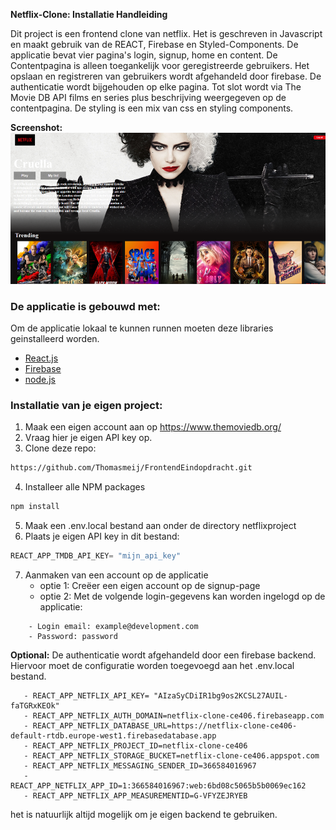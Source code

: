 **Netflix-Clone: Installatie Handleiding**

Dit project is een frontend clone van netflix. Het is geschreven in Javascript en maakt gebruik van de REACT, Firebase en Styled-Components. 
De applicatie bevat vier pagina's login, signup, home en content. De Contentpagina is alleen toegankelijk voor geregistreerde gebruikers.
Het opslaan en registreren van gebruikers wordt afgehandeld door firebase. De authenticatie wordt bijgehouden op elke pagina.
Tot slot wordt via The Movie DB API films en series plus beschrijving weergegeven op de contentpagina.
De styling is een mix van css en styling components.

**Screenshot:**
![img.png](img.png)


### De applicatie is gebouwd met:
Om de applicatie lokaal te kunnen runnen moeten deze libraries geinstalleerd worden.
* [React.js](https://reactjs.org/)
* [Firebase](https://firebase.google.com/)
* [node.js](https://nodejs.org/)


### Installatie van je eigen project:
1. Maak een eigen account aan op https://www.themoviedb.org/
2. Vraag hier je eigen API key op.
3. Clone deze repo:
```sh
https://github.com/Thomasmeij/FrontendEindopdracht.git
```
4. Installeer alle NPM packages
```sh
npm install
```
5. Maak een .env.local bestand aan onder de directory netflixproject
6. Plaats je eigen API key in dit bestand:
```js
REACT_APP_TMDB_API_KEY= "mijn_api_key"
```
7. Aanmaken van een account op de applicatie
    - optie 1: Creëer een eigen account op de signup-page
    - optie 2: Met de volgende login-gegevens kan worden ingelogd op de applicatie:
```
    - Login email: example@development.com
    - Password: password
```
**Optional:**
De authenticatie wordt afgehandeld door een firebase backend. Hiervoor moet de configuratie worden 
toegevoegd aan het .env.local bestand.
```
   - REACT_APP_NETFLIX_API_KEY= "AIzaSyCDiIR1bg9os2KCSL27AUIL-faTGRxKEOk" 
   - REACT_APP_NETFLIX_AUTH_DOMAIN=netflix-clone-ce406.firebaseapp.com
   - REACT_APP_NETFLIX_DATABASE_URL=https://netflix-clone-ce406-default-rtdb.europe-west1.firebasedatabase.app
   - REACT_APP_NETFLIX_PROJECT_ID=netflix-clone-ce406
   - REACT_APP_NETFLIX_STORAGE_BUCKET=netflix-clone-ce406.appspot.com
   - REACT_APP_NETFLIX_MESSAGING_SENDER_ID=366584016967
   - REACT_APP_NETFLIX_APP_ID=1:366584016967:web:6bd08c5065b5b0069ec162
   - REACT_APP_NETFLIX_APP_MEASUREMENTID=G-VFYZEJRYEB
```

het is natuurlijk altijd mogelijk om je eigen backend te gebruiken.










